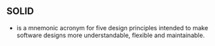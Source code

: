 ## SOLID
 - is a mnemonic acronym for five design principles intended to make software designs more understandable, flexible and maintainable.
